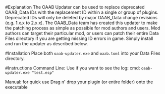 #Explanation
The OAAB Updater can be used to replace deprecated OAAB_Data IDs with the replacement ID within a single or group of plugins.
Deprecated IDs will only be deleted by major OAAB_Data change revisions (e.g. 1.x.x to 2.x.x).
The OAAB_Data team has created this updater to make the patching process as simple as possible for mod authors and users.
Mod authors can target their particular mod, or users can patch their entire Data Files directory if you are getting missing ID errors in game.
Simply install and run the updater as described below. 

#Installation
Place both `oaab-updater.exe` and `oaab.toml` into your Data Files directory.

#Instructions
Command Line: Use if you want to see the log:
	cmd: `oaab-updater.exe "test.esp"`

Manual: for quick use
	Drag n' drop your plugin (or entire folder) onto the executable